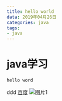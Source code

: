 ```yaml
---
title: hello world
data: 2019年04月26日 
categories: java
tags:
- java
---
```

# java学习

``` java
hello word
```
ddd
[百度](www.baidu.com)
![图片1](https://i.loli.net/2019/04/26/5cc29e646f508.jpg)
